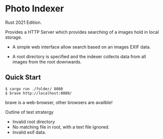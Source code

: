 # Photo Indexer

Rust 2021 Edition.

Provides a HTTP Server which provides searching of a images hold in local storage.

* A simple web interface allow search based on an images EXIF data.

* A root directory is specified and the indexer collects data from all images from the root downwards.

## Quick Start

```console
$ cargo run ./folder/ 8080
$ brave http://localhost:8080/
```

brave is a web-browser, other browsers are availble!

Outline of test stratergy

* Invalid root directory
* No matching file in root, with a text file ignored.
* Invalid exif data.

